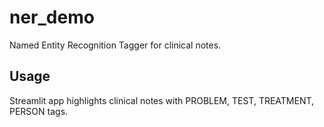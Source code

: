 # ner_demo

Named Entity Recognition Tagger for clinical notes.


## Usage

Streamlit app highlights clinical notes with PROBLEM, TEST, TREATMENT, PERSON tags.
